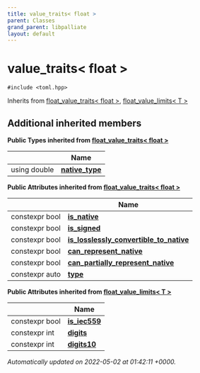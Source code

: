 ```yaml
---
title: value_traits< float >
parent: Classes
grand_parent: libpalliate
layout: default
---
```


# value_traits< float >






`#include <toml.hpp>`

Inherits from [float_value_traits< float >](/libpalliate/generated/Classes/structfloat__value__traits), [float_value_limits< T >](/libpalliate/generated/Classes/structfloat__value__limits)

## Additional inherited members

**Public Types inherited from [float_value_traits< float >](/libpalliate/generated/Classes/structfloat__value__traits)**

|                | Name           |
| -------------- | -------------- |
| using double | **[native_type](/libpalliate/generated/Classes/structfloat__value__traits#using-native-type)**  |

**Public Attributes inherited from [float_value_traits< float >](/libpalliate/generated/Classes/structfloat__value__traits)**

|                | Name           |
| -------------- | -------------- |
| constexpr bool | **[is_native](/libpalliate/generated/Classes/structfloat__value__traits#variable-is-native)**  |
| constexpr bool | **[is_signed](/libpalliate/generated/Classes/structfloat__value__traits#variable-is-signed)**  |
| constexpr bool | **[is_losslessly_convertible_to_native](/libpalliate/generated/Classes/structfloat__value__traits#variable-is-losslessly-convertible-to-native)**  |
| constexpr bool | **[can_represent_native](/libpalliate/generated/Classes/structfloat__value__traits#variable-can-represent-native)**  |
| constexpr bool | **[can_partially_represent_native](/libpalliate/generated/Classes/structfloat__value__traits#variable-can-partially-represent-native)**  |
| constexpr auto | **[type](/libpalliate/generated/Classes/structfloat__value__traits#variable-type)**  |

**Public Attributes inherited from [float_value_limits< T >](/libpalliate/generated/Classes/structfloat__value__limits)**

|                | Name           |
| -------------- | -------------- |
| constexpr bool | **[is_iec559](/libpalliate/generated/Classes/structfloat__value__limits#variable-is-iec559)**  |
| constexpr int | **[digits](/libpalliate/generated/Classes/structfloat__value__limits#variable-digits)**  |
| constexpr int | **[digits10](/libpalliate/generated/Classes/structfloat__value__limits#variable-digits10)**  |



_Automatically updated on 2022-05-02 at 01:42:11 +0000._